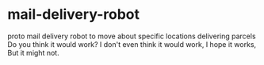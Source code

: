 # mail-delivery-robot
proto mail delivery robot to move about specific locations delivering parcels
Do you think it would work? I don't even think it would work, I hope it works, But it might not. 

